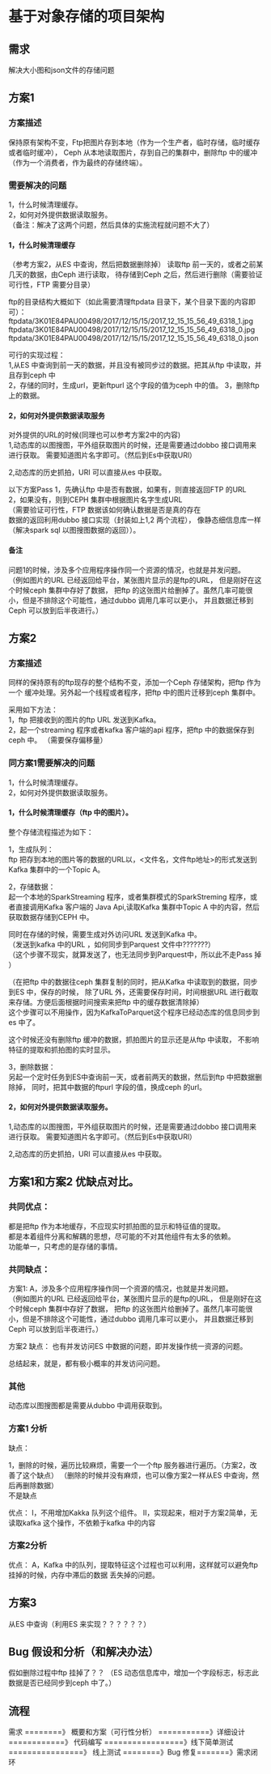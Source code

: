 # 基于对象存储的项目架构
## 需求
解决大小图和json文件的存储问题
## 方案1
### 方案描述
保持原有架构不变，Ftp把图片存到本地（作为一个生产者，临时存储，临时缓存或者临时缓冲），
Ceph 从本地读取图片，存到自己的集群中，删除ftp 中的缓冲（作为一个消费者，作为最终的存储终端）。

### 需要解决的问题
1，什么时候清理缓存。  
2，如何对外提供数据读取服务。  
（备注：解决了这两个问题，然后具体的实施流程就问题不大了）
#### 1，什么时候清理缓存
（参考方案2，从ES 中查询，然后把数据删除掉）
读取ftp 前一天的，或者之前某几天的数据，由Ceph 进行读取，
待存储到Ceph 之后，然后进行删除（需要验证可行性，FTP 需要分目录）  

ftp的目录结构大概如下（如此需要清理ftpdata 目录下，某个目录下面的内容即可）：    
ftpdata/3K01E84PAU00498/2017/12/15/15/2017_12_15_15_56_49_6318_1.jpg
ftpdata/3K01E84PAU00498/2017/12/15/15/2017_12_15_15_56_49_6318_0.jpg
ftpdata/3K01E84PAU00498/2017/12/15/15/2017_12_15_15_56_49_6318_0.json

可行的实现过程：  
1,从ES 中查询到前一天的数据，并且没有被同步过的数据。把其从ftp 中读取，并且存到ceph 中  
2，存储的同时，生成url，更新ftpurl 这个字段的值为ceph 中的值。
3，删除ftp 上的数据。


#### 2，如何对外提供数据读取服务
对外提供的URL的时候(同理也可以参考方案2中的内容)  
1,动态库的以图搜图，平外组获取图片的时候，还是需要通过dobbo 接口调用来进行获取。
需要知道图片名字即可。（然后到Es中获取URl）

2,动态库的历史抓拍，URI 可以直接从es 中获取。


以下方案Pass
1，先确认ftp 中是否有数据，如果有，则直接返回FTP 的URL  
2，如果没有，则到CEPH 集群中根据图片名字生成URL  
（需要验证可行性，FTP 数据该如何确认数据是否是真的存在  
数据的返回利用dubbo 接口实现（封装如上1,2 两个流程），
像静态细信息库一样（解决spark sql 以图搜图数据的返回））。

#### 备注
问题1的时候，涉及多个应用程序操作同一个资源的情况，也就是并发问题。  
（例如图片的URL 已经返回给平台，某张图片显示的是ftp的URL，
但是刚好在这个时候ceph 集群中存好了数据，
把ftp 的这张图片给删掉了。虽然几率可能很小，但是不排除这个可能性，通过dubbo 调用几率可以更小，
并且数据迁移到Ceph 可以放到后半夜进行。）


## 方案2
### 方案描述
同样的保持原有的ftp现存的整个结构不变，添加一个Ceph 存储架构，把ftp 作为一个
缓冲处理。另外起一个线程或者程序，把ftp 中的图片迁移到ceph 集群中。

采用如下方法：  
1，ftp 把接收到的图片的ftp URL 发送到Kafka。  
2，起一个streaming 程序或者kafka 客户端的api 程序，把ftp 中的数据保存到ceph 中。
（需要保存偏移量）

### 同方案1需要解决的问题
1，什么时候清理缓存。  
2，如何对外提供数据读取服务。
 
 #### 1，什么时候清理缓存（ftp 中的图片）。
 整个存储流程描述为如下：  
 
 1，生成队列：  
 ftp 把存到本地的图片等的数据的URL以，<文件名，文件ftp地址>的形式发送到Kafka 集群中的一个Topic A。  
 
 2，存储数据：  
 起一个本地的SparkStreaming 程序，或者集群模式的SparkStreming 程序，或者直接调用Kafka 客户端的
 Java Api,读取Kafka 集群中Topic A 中的内容，然后获取数据存储到CEPH 中。  
 
同时在存储的时候，需要生成对外访问URL 发送到Kafka 中。  
（发送到kafka 中的URL ，如何同步到Parquest 文件中???????）  
（这个步骤不现实，就算发送了，也无法同步到Parquest中，所以此不走Pass 掉 ）
 
 （在把ftp 中的数据往ceph 集群复制的同时，把从Kafka 中读取到的数据，同步到ES 中，保存的时候，
 除了URL 外，还需要保存时间，时间根据URL 进行截取来存储。方便后面根据时间搜索来把ftp 中的缓存数据清除掉）  
   这个步骤可以不用操作，因为KafkaToParquet这个程序已经动态库的信息同步到es 中了。
 
 这个时候还没有删除ftp 缓冲的数据，抓拍图片的显示还是从ftp 中读取，
  不影响特征的提取和抓拍图的实时显示。  
   
 3，删除数据：  
 另起一个定时任务到ES中查询前一天，或者前两天的数据，然后到ftp 中把数据删除掉，
 同时，把其中数据的ftpurl 字段的值，换成ceph 的url。
 


#### 2，如何对外提供数据读取服务。
1,动态库的以图搜图，平外组获取图片的时候，还是需要通过dobbo 接口调用来进行获取。
需要知道图片名字即可。（然后到Es中获取URl）

2,动态库的历史抓拍，URI 可以直接从es 中获取。
 
 

##  方案1和方案2 优缺点对比。
### 共同优点：
都是把ftp 作为本地缓存，不应现实时抓拍图的显示和特征值的提取。    
都是本着组件分离和解耦的思想，尽可能的不对其他组件有太多的依赖。  
功能单一，只考虑的是存储的事情。


### 共同缺点：
方案1:
A，涉及多个应用程序操作同一个资源的情况，也就是并发问题。  
（例如图片的URL 已经返回给平台，某张图片显示的是ftp的URL，
但是刚好在这个时候ceph 集群中存好了数据，
把ftp 的这张图片给删掉了。虽然几率可能很小，但是不排除这个可能性，通过dubbo 调用几率可以更小，
并且数据迁移到Ceph 可以放到后半夜进行。）

方案2
缺点：
也有并发访问ES 中数据的问题，即并发操作统一资源的问题。

总结起来，就是，都有极小概率的并发访问问题。  
### 其他
动态库以图搜图都是需要从dubbo 中调用获取到。

### 方案1 分析

缺点：

1，删除的时候，遍历比较麻烦，需要一个一个ftp 服务器进行遍历。（方案2，改善了这个缺点）
（删除的时候并没有麻烦，也可以像方案2一样从ES 中查询，然后再删除数据）  
不是缺点

优点：
I，不用增加Kakka 队列这个组件。
II，实现起来，相对于方案2简单，无读取kafka 这个操作，不依赖于kafka 中的内容

### 方案2分析 
优点：
A，Kafka 中的队列，提取特征这个过程也可以利用，这样就可以避免ftp 挂掉的时候，内存中滞后的数据
丢失掉的问题。  

## 方案3
从ES 中查询（利用ES 来实现？？？？？？）

## Bug 假设和分析（和解决办法）
假如删除过程中ftp 挂掉了？？
（ES 动态信息库中，增加一个字段标志，标志此数据是否已经同步到ceph 中了。）


## 流程
需求  ========》 概要和方案（可行性分析） ===========》详细设计 ============》 代码编写
 =================》线下简单测试================》 线上测试  ========》Bug 修复=======》需求闭环